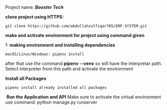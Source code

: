 Project name: ***Booster Tech***

**clone project using HTTPS:**

```git clone https://github.com/abdullahzulfiqar785/ERP-SYSTEM.git```

**make and activate environment for project using command given**

1: **making environment and installing dependencies**

    macOS/Linux/Windows: pipenv install 
   after that use the command **pipenv --venv** so will have the interpretar path.
   Select interpreter from this path and activate the environment

**Install  all Packages**
```
pipenv install already installed all packages
```
​
**Run the Application and API**
Make sure to activate the virtual environment
​use command: python manage.py runserver